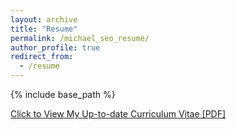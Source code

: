 ```yaml
---
layout: archive
title: "Resume"
permalink: /michael_seo_resume/
author_profile: true
redirect_from:
  - /resume
---
```


{% include base_path %}

[Click to View My Up-to-date Curriculum Vitae [PDF]](http://mikejseo.github.io/files/michael_seo_resume.pdf)

<!-- <embed src="http://mikejseo.github.io/files/michael_seo_resume.pdf" width="650" height="1800" type='application/pdf'> -->
